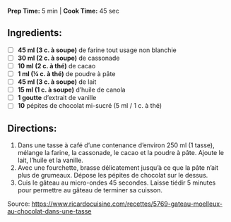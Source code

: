 **Prep Time:** 5 min  | **Cook Time:** 45 sec 

## Ingredients:
- [ ] **45 ml (3 c. à soupe)** de farine tout usage non blanchie
- [ ] **30 ml (2 c. à soupe)** de cassonade
- [ ] **10 ml (2 c. à thé)** de cacao
- [ ] **1 ml (¼ c. à thé)** de poudre à pâte
- [ ] **45 ml (3 c. à soupe)** de lait
- [ ] **15 ml (1 c. à soupe)** d’huile de canola
- [ ] **1 goutte** d’extrait de vanille
- [ ] **10** pépites de chocolat mi-sucré (5 ml / 1 c. à thé)

## Directions:
1. Dans une tasse à café d’une contenance d’environ 250 ml (1 tasse), mélange la farine, la cassonade, le cacao et la poudre à pâte. Ajoute le lait, l’huile et la vanille.
2. Avec une fourchette, brasse délicatement jusqu’à ce que la pâte n’ait plus de grumeaux. Dépose les pépites de chocolat sur le dessus.
3. Cuis le gâteau au micro-ondes 45 secondes. Laisse tiédir 5 minutes pour permettre au gâteau de terminer sa cuisson.

Source: https://www.ricardocuisine.com/recettes/5769-gateau-moelleux-au-chocolat-dans-une-tasse